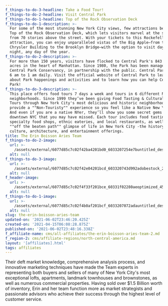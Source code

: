 ```yaml
---
f_things-to-do-3-headline: Take a Food Tour!
f_things-to-do-2-headline: Visit Central Park
f_things-to-do-1-headline: Top of the Rock Observation Deck
f_things-to-do-1-description: >-
  For some of the most stunning New York City views, few attractions best the
  Top of the Rock Observation Deck, which lets visitors marvel at the skyline
  from 70 stories above the street. With your tickets to this Rockefeller Center
  attraction, you can enjoy unparalleled vistas of the Big Apple—from the
  Chrysler Building to the Brooklyn Bridge—with the option to visit day or
  night, any day of the year.
f_things-to-do-2-description: >-
  For more than 150 years, visitors have flocked to Central Park's 843 green
  acres in the heart of Manhattan. Since 1980, the Park has been managed by the
  Central Park Conservancy, in partnership with the public. Central Park is open
  6 am to 1 am daily. Visit the official website of Central Park to learn more
  about Park happenings and activities and to learn how you can help Central
  Park!
f_things-to-do-3-description: >-
  This place offers food tours 7 days a week and tours in 6 different NYC
  neighborhoods. Since 1999 they’ve been giving Food Tasting & Cultural Walking
  Tours through New York City's most delicious and historic neighborhoods. They
  provide a ""Non-Touristy"" experience so you feel like a Native New Yorker!
  And even if you are a native NYer, they’ll show you some secret gems in
  downtown NYC that you may have missed. Each tour includes food tastings from
  specialty food shops, ethnic eateries, and local restaurants, as well as an
  ""off the beaten path"" glimpse of life in New York City -the history,
  culture, architecture, and entertainment offerings.
title: The Erin Boisson Aries Team
f_things-to-do-2-image:
  url: >-
    /assets/external/6077d85c7c02f42ba4201bd0_6033207254e7buntitled_design__15_.jpeg
  alt: null
f_things-to-do-3-image:
  url: >-
    /assets/external/6077d85c7c02f42e04201bcd_603320743d992adobestock_212050796.jpeg
  alt: null
f_header-image:
  url: >-
    /assets/external/6077d85c7c02f4f33f201bce_60331f02280aeoptimized_452d5a3ddc338ca307f6049748a33fca.jpeg
  alt: null
f_things-to-do-1-image:
  url: >-
    /assets/external/6077d85c7c02f4b0af201bcf_6033207072adauntitled_design__14_.jpeg
  alt: null
slug: the-erin-boisson-aries-team
updated-on: '2021-06-02T23:46:20.425Z'
created-on: '2021-04-15T06:08:28.875Z'
published-on: '2021-06-02T23:48:16.338Z'
f_affiliate-name: cms/all-affiliates/the-erin-boisson-aries-team-2.md
f_region-2: cms/affiliate-regions/north-central-america.md
layout: '[affiliates].html'
tags: affiliates
---
```


Their deft market knowledge, comprehensive analysis process, and innovative marketing techniques have made the Team experts in representing both buyers and sellers of many of New York City's most exceptional lofts, apartments, landmark townhouses and brownstones, as well as numerous commercial properties. Having sold over $1.5 Billion worth of inventory, Erin and her team function more as market strategists and passionate advisors who achieve their success through the highest level of customer service.
